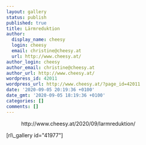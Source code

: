 ```yaml
---
layout: gallery
status: publish
published: true
title: Lärmreduktion
author:
  display_name: cheesy
  login: cheesy
  email: christine@cheesy.at
  url: http://www.cheesy.at/
author_login: cheesy
author_email: christine@cheesy.at
author_url: http://www.cheesy.at/
wordpress_id: 42011
wordpress_url: http://www.cheesy.at/?page_id=42011
date: '2020-09-05 20:19:36 +0100'
date_gmt: '2020-09-05 18:19:36 +0100'
categories: []
comments: []
---
```

<!-- wp:core-embed/wordpress {"url":"http://www.cheesy.at/2020/09/larmreduktion/","type":"rich","providerNameSlug":"cheesy-at","className":""} -->
<figure class="wp-block-embed-wordpress wp-block-embed is-type-rich is-provider-cheesy-at">
<div class="wp-block-embed__wrapper">
http://www.cheesy.at/2020/09/larmreduktion/
</div>
</figure>
<!-- /wp:core-embed/wordpress -->
<!-- wp:paragraph -->
[rl\_gallery id="41977"]
<!-- /wp:paragraph -->
